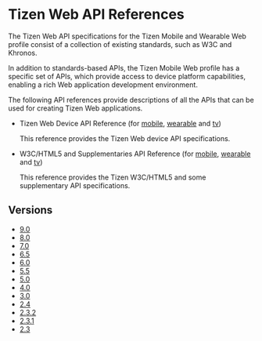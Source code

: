 # Tizen Web API References

The Tizen Web API specifications for the Tizen Mobile and Wearable Web profile consist of a collection of existing standards, such as W3C and Khronos.

In addition to standards-based APIs, the Tizen Mobile Web profile has a specific set of APIs, which provide access to device platform capabilities, enabling a rich Web application development environment.

The following API references provide descriptions of all the APIs that can be used for creating Tizen Web applications.

- Tizen Web Device API Reference (for [mobile](latest/device_api/mobile/index.html), [wearable](latest/device_api/wearable/index.html) and [tv](latest/device_api/tv/index.html))

  This reference provides the Tizen Web device API specifications.

- W3C/HTML5 and Supplementaries API Reference (for [mobile](latest/w3c_api/w3c_api_m.html), [wearable](latest/w3c_api/w3c_api_w.html) and [tv](latest/w3c_api/w3c_api_tv.html))

  This reference provides the Tizen W3C/HTML5 and some supplementary API specifications.

## Versions
<ul>
  <li><a href="9.0/device_api/mobile/index.html" target="_blank">9.0</a></li>
  <li><a href="8.0/device_api/mobile/index.html" target="_blank">8.0</a></li>
  <li><a href="7.0/device_api/mobile/index.html" target="_blank">7.0</a></li>
  <li><a href="6.5/device_api/mobile/index.html" target="_blank">6.5</a></li>
  <li><a href="6.0/device_api/mobile/index.html" target="_blank">6.0</a></li>
  <li><a href="5.5/device_api/mobile/index.html" target="_blank">5.5</a></li>
  <li><a href="5.0/device_api/mobile/index.html" target="_blank">5.0</a></li>
  <li><a href="4.0/device_api/mobile/index.html" target="_blank">4.0</a></li>
  <li><a href="3.0/device_api/mobile/index.html" target="_blank">3.0</a></li>
  <li><a href="2.4/device_api/mobile/index.html" target="_blank">2.4</a></li>
  <li><a href="2.3.2/device_api/wearable/index.html" target="_blank">2.3.2</a></li>
  <li><a href="../../native/api/archive/org.tizen.apireference_2.3.1.zip">2.3.1</a></li>
  <li><a href="../../native/api/archive/org.tizen.apireference_2.3.0.zip">2.3</a></li>
</ul>

